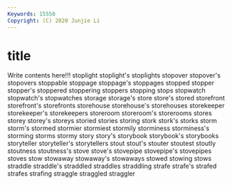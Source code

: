 ```yaml
---
Keywords: 15550
Copyright: (C) 2020 Junjie Li
---
```


# title

Write contents here!!!
stoplight
stoplight's 
stoplights 
stopover 
stopover's 
stopovers 
stoppable 
stoppage 
stoppage's 
stoppages 
stopped
stopper 
stopper's 
stoppered 
stoppering 
stoppers 
stopping 
stops 
stopwatch 
stopwatch's 
stopwatches
storage 
storage's 
store 
store's 
stored 
storefront 
storefront's 
storefronts 
storehouse 
storehouse's
storehouses 
storekeeper 
storekeeper's 
storekeepers 
storeroom 
storeroom's 
storerooms 
stores 
storey 
storey's
storeys 
storied 
stories 
storing 
stork 
stork's 
storks 
storm 
storm's 
stormed
stormier 
stormiest 
stormily 
storminess 
storminess's 
storming 
storms 
stormy 
story 
story's
storybook 
storybook's 
storybooks 
storyteller 
storyteller's 
storytellers 
stout 
stout's 
stouter 
stoutest
stoutly 
stoutness 
stoutness's 
stove 
stove's 
stovepipe 
stovepipe's 
stovepipes 
stoves 
stow
stowaway 
stowaway's 
stowaways 
stowed 
stowing 
stows 
straddle 
straddle's 
straddled 
straddles
straddling 
strafe 
strafe's 
strafed 
strafes 
strafing 
straggle 
straggled 
straggler 
